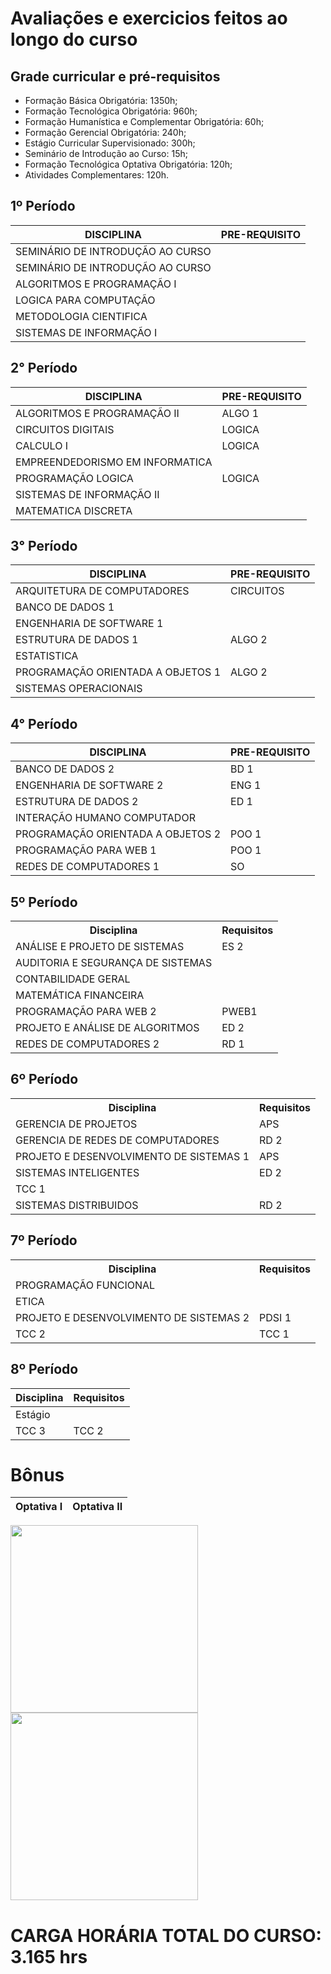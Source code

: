 # Avaliações e exercicios feitos ao longo do curso

## Grade curricular e pré-requisitos

* Formação Básica Obrigatória: 1350h; 
* Formação Tecnológica Obrigatória: 960h;
* Formação Humanística e Complementar Obrigatória: 60h;
* Formação Gerencial Obrigatória: 240h;
* Estágio Curricular Supervisionado: 300h;
* Seminário de Introdução ao Curso: 15h;
* Formação Tecnológica Optativa Obrigatória: 120h; 
* Atividades Complementares: 120h.

## 1º Período
| DISCIPLINA | PRE-REQUISITO |
| -- | -- |
|SEMINÁRIO DE INTRODUÇÃO AO CURSO |  |
| SEMINÁRIO DE INTRODUÇÃO AO CURSO | |
| ALGORITMOS E PROGRAMAÇÃO I |  |
| LOGICA PARA COMPUTAÇÃO | |
| METODOLOGIA CIENTIFICA|  |
| SISTEMAS DE INFORMAÇÃO I	 | | |

## 2° Período
| DISCIPLINA | PRE-REQUISITO |
| -- | -- |
|ALGORITMOS E PROGRAMAÇÃO II| ALGO 1 |
| CIRCUITOS DIGITAIS |LOGICA |
| CALCULO I	 | LOGICA |
| EMPREENDEDORISMO EM INFORMATICA	 | |
| PROGRAMAÇÃO LOGICA | LOGICA |
| SISTEMAS DE INFORMAÇÃO II	 | | SI 1|
| MATEMATICA DISCRETA | | SI 1|

## 3° Período
| DISCIPLINA | PRE-REQUISITO |
| -- | -- |
|ARQUITETURA DE COMPUTADORES|CIRCUITOS|
| BANCO DE DADOS 1 | |
| ENGENHARIA DE SOFTWARE 1	 | |
| ESTRUTURA DE DADOS 1	 | ALGO 2|
| ESTATISTICA | |
| PROGRAMAÇÃO ORIENTADA A OBJETOS 1	| ALGO 2|
| SISTEMAS OPERACIONAIS | ||


## 4° Período
| DISCIPLINA | PRE-REQUISITO |
| -- | -- |
| BANCO DE DADOS 2 | BD 1 |
| ENGENHARIA DE SOFTWARE 2	 | ENG 1|
| ESTRUTURA DE DADOS 2	 | ED 1|
| INTERAÇÃO HUMANO COMPUTADOR ||
| PROGRAMAÇÃO ORIENTADA A OBJETOS 2| POO 1|
| PROGRAMAÇÃO PARA WEB 1	 | POO 1|
| REDES DE COMPUTADORES 1 |SO|

## 5º Período
<html>
  <head>
  </head>
  <body>
    <table>
      <tr>
        <th>Disciplina</th>
        <th>Requisitos</th>
      </tr>
      <tr>
        <td>ANÁLISE E PROJETO DE SISTEMAS</td>
        <td>ES 2</td>
      </tr>
      <tr>
        <td>AUDITORIA E SEGURANÇA DE SISTEMAS</td>
        <td></td>
      </tr>
      <tr>
        <td>CONTABILIDADE GERAL</td>
        <td></td>
      </tr>
      <tr>
        <td>MATEMÁTICA FINANCEIRA</td>
        <td></td>
      </tr>
      <tr>
        <td>PROGRAMAÇÃO PARA WEB 2</td>
        <td>PWEB1</td>
      </tr>
      <tr>
        <td>PROJETO E ANÁLISE DE ALGORITMOS</td>
        <td>ED 2</td>
      </tr>
      <tr>
        <td>REDES DE COMPUTADORES 2</td>
        <td>RD 1</td>
      </tr>
    </table>
  </body>
</html>

## 6º Período
<table>
  <tr>
    <th>Disciplina</th>
    <th>Requisitos</th>
  </tr>
  <tr>
    <td>GERENCIA DE PROJETOS</td>
    <td>APS</td>
  </tr>
  <tr>
    <td>GERENCIA DE REDES DE COMPUTADORES</td>
    <td>RD 2</td>
  </tr>
  <tr>
    <td>PROJETO E DESENVOLVIMENTO DE SISTEMAS 1</td>
    <td>APS</td>
  </tr>
  <tr>
    <td>SISTEMAS INTELIGENTES</td>
    <td>ED 2</td>
  </tr>
  <tr>
    <td>TCC 1</td>
    <td></td>
  </tr>
  <tr>
    <td>SISTEMAS DISTRIBUIDOS</td>
    <td>RD 2</td>
  </tr>
</table>

## 7º Período
<table>
  <tr>
    <th>Disciplina</th>
    <th>Requisitos</th>
  </tr>
  <tr>
    <td>PROGRAMAÇÃO FUNCIONAL</td>
    <td></td>
  </tr>
  <tr>
    <td>ETICA</td>
    <td></td>
  </tr>
  <tr>
    <td>PROJETO E DESENVOLVIMENTO DE SISTEMAS 2</td>
    <td>PDSI 1</td>
  </tr>
  <tr>
    <td>TCC 2</td>
    <td>TCC 1</td>
  </tr>
</table>

## 8º Período
  </head>
  <body>
    <table>
      <thead>
        <tr>
          <th>Disciplina</th>
          <th>Requisitos</th>
        </tr>
      </thead>
      <tbody>
        <tr>
          <td>Estágio</td>
          <td></td>
        </tr>
        <tr>
          <td>TCC 3</td>
          <td>TCC 2</td>
        </tr>
      </tbody>
    </table>
  </body>
</html>

# Bônus
| Optativa I | Optativa II |
| -- | -- |

<div>
  <img src="https://user-images.githubusercontent.com/125845662/229120319-145d6732-34b1-4d3e-b04c-1604288fc8c9.png" style="height: 300px; float: left;">
  <img src="https://user-images.githubusercontent.com/125845662/229119583-dc625c5e-6cb8-4ae5-a13c-6d18be1b6896.png" style="height: 300px; float: left;">
  <div style="clear: both;"></div>
</div>

# CARGA HORÁRIA TOTAL DO CURSO: 3.165 hrs

